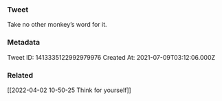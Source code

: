 ### Tweet
Take no other monkey’s word for it.

### Metadata
Tweet ID: 1413335122992979976
Created At: 2021-07-09T03:12:06.000Z

### Related
[[2022-04-02 10-50-25 Think for yourself]]

